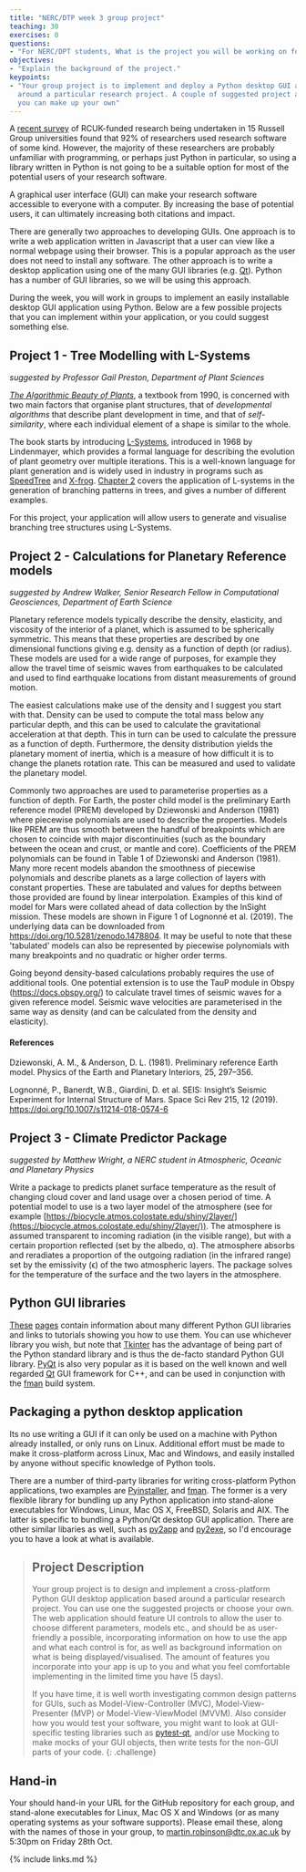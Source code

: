 ```yaml
---
title: "NERC/DTP week 3 group project"
teaching: 30
exercises: 0
questions:
- "For NERC/DPT students, What is the project you will be working on for week 3?"
objectives:
- "Explain the background of the project."
keypoints:
- "Your group project is to implement and deploy a Python desktop GUI application based 
  around a particular research project. A couple of suggested project are provided, or 
  you can make up your own"
---
```


A [recent survey](https://zenodo.org/record/495360#.YV8aDHVKhH5) of RCUK-funded research 
being undertaken in 15 Russell Group universities found that 92% of researchers used 
research software of some kind. However, the majority of these researchers are probably 
unfamiliar with programming, or perhaps just Python in particular, so using a library 
written in Python is not going to be a suitable option for most of the potential users 
of your research software. 

A graphical user interface (GUI) can make your research software accessible to everyone 
with a computer. By increasing the base of potential users, it can ultimately increasing 
both citations and impact.

There are generally two approaches to developing GUIs. One approach is to write a web 
application written in Javascript that a user can view like a normal webpage using their 
browser. This is a popular approach as the user does not need to install any software. 
The other approach is to write a desktop application using one of the many GUI libraries 
(e.g. [Qt](https://www.qt.io/)). Python has a number of GUI libraries, so we will be 
using this approach.

During the week, you will work in groups to implement an easily installable desktop GUI
application using Python. Below are a few possible projects that you can implement 
within your application, or you could suggest something else.

## Project 1 - Tree Modelling with L-Systems

*suggested by Professor Gail Preston, Department of Plant Sciences* 

[*The Algorithmic Beauty of Plants*](http://algorithmicbotany.org/papers/#abop), a 
textbook from 1990, is concerned with two main factors that organise plant structures, 
that of *developmental algorithms* that describe plant development in time, and that of 
*self-similarity*, where each individual element of a shape is similar to the whole. 

The book starts by introducing 
[L-Systems](http://algorithmicbotany.org/papers/abop/abop-ch1.pdf), introduced in 1968 
by Lindenmayer, which provides a formal language for describing the evolution of plant 
geometry over multiple iterations. This is a well-known language for plant generation 
and is widely used in industry in programs such as 
[SpeedTree](https://store.speedtree.com/) and [X-frog](http://xfrog.com/). [Chapter 
2](http://algorithmicbotany.org/papers/abop/abop-ch2.pdf) covers the application of 
L-systems in the generation of branching patterns in trees, and gives a number of 
different examples.

For this project, your application will allow users to generate and visualise branching 
tree structures using L-Systems.

## Project 2 - Calculations for Planetary Reference models

*suggested by Andrew Walker, Senior Research Fellow in Computational Geosciences, 
Department of Earth Science*

Planetary reference models typically describe the density, elasticity, and viscosity of 
the interior of a planet, which is assumed to be spherically symmetric. This means that 
these properties are described by one dimensional functions giving e.g. density as a 
function of depth (or radius). These models are used for a wide range of purposes, for 
example they allow the travel time of seismic waves from earthquakes to be calculated 
and used to find earthquake locations from distant measurements of ground motion.

The easiest calculations make use of the density and I suggest you start with that. Density can be used to compute the total mass below any particular depth, and this can be used to calculate the gravitational acceleration at that depth. This in turn can be used to calculate the pressure as a function of depth. Furthermore, the density distribution yields the planetary moment of inertia, which is a measure of how difficult it is to change the planets rotation rate. This can be measured and used to validate the planetary model.

Commonly two approaches are used to parameterise properties as a function of depth. For Earth, the poster child model is the preliminary Earth reference model (PREM) developed by Dziewonski and Anderson (1981) where piecewise polynomials are used to describe the properties. Models like PREM are thus smooth between the handful of breakpoints which are chosen to coincide with major discontinuities (such as the boundary between the ocean and crust, or mantle and core).  Coefficients of the PREM polynomials can be found in Table 1 of Dziewonski and Anderson (1981). Many more recent models abandon the smoothness of piecewise polynomials and describe planets as a large collection of layers with constant properties. These are tabulated and values for depths between those provided are found by linear interpolation. Examples of this kind of model for Mars were collated ahead of data collection by the InSight mission. These models are shown in Figure 1 of  Lognonné et al. (2019). The underlying data can be downloaded from https://doi.org/10.5281/zenodo.1478804. It may be useful to note that these 'tabulated' models can also be represented by piecewise polynomials with many breakpoints and no quadratic or higher order terms. 

Going beyond density-based calculations probably requires the use of additional tools. One potential extension is to use the TauP module in Obspy (https://docs.obspy.org/) to calculate travel times of seismic waves for a given reference model. Seismic wave velocities are parameterised in the same way as density (and can be calculated from the density and elasticity). 

#### References

Dziewonski, A. M., & Anderson, D. L. (1981). Preliminary reference Earth model. Physics of the Earth and Planetary Interiors, 25, 297–356.

Lognonné, P., Banerdt, W.B., Giardini, D. et al. SEIS: Insight’s Seismic Experiment for Internal Structure of Mars. Space Sci Rev 215, 12 (2019). https://doi.org/10.1007/s11214-018-0574-6

## Project 3 - Climate Predictor Package

*suggested by Matthew Wright, a NERC student in Atmospheric, Oceanic and Planetary 
Physics*

Write a package to predicts planet surface temperature as the result of changing cloud 
cover and land usage over a chosen period of time. A potential model to use is a two 
layer model of the atmosphere (see for example 
[https://biocycle.atmos.colostate.edu/shiny/2layer/](https://biocycle.atmos.colostate.edu/shiny/2layer/)). 
The atmosphere is assumed transparent to incoming radiation (in the visible range), but 
with a certain proportion reflected (set by the albedo, α). The atmosphere absorbs and 
reradiates a proportion of the outgoing radiation (in the infrared range) set by the 
emissivity (ϵ) of the two atmospheric layers. The package solves for the temperature of 
the surface and the two layers in the atmosphere.


## Python GUI libraries

[These](https://dev.to/codesharedot/best-python-framework-for-building-a-desktop-application-and-gui-58n5) 
[pages](https://docs.python-guide.org/scenarios/gui/) contain information about many 
different Python GUI libraries and links to tutorials showing you how to use them. You 
can use whichever library you wish, but note that 
[Tkinter](https://docs.python.org/3/library/tkinter.html) has the advantage of being 
part of the Python standard library and is thus the de-facto standard Python GUI 
library. [PyQt](https://wiki.python.org/moin/PyQt) is also very popular as it is based 
on the well known and well regarded [Qt](https://www.qt.io/) GUI framework for C++, and 
can be used in conjunction with the [fman](https://build-system.fman.io/) build system.

## Packaging a python desktop application

Its no use writing a GUI if it can only be used on a machine with Python already 
installed, or only runs on Linux. Additional effort must be made to make it 
cross-platform across Linux, Mac and Windows, and easily installed by anyone without 
specific knowledge of Python tools.

There are a number of third-party libraries for writing cross-platform Python 
applications, two examples are [Pyinstaller](https://www.pyinstaller.org/), and 
[fman](https://build-system.fman.io/). The former is a very flexible library for 
bundling up any Python application into stand-alone executables for Windows, Linux, Mac 
OS X, FreeBSD, Solaris and AIX. The latter is specific to bundling a Python/Qt desktop 
GUI application. There are other similar libaries as well, such as 
[py2app](https://py2app.readthedocs.io/en/latest/) and [py2exe](http://www.py2exe.org/), 
so I'd encourage you to have a look at what is available.


> ## Project Description
>
> Your group project is to design and implement a cross-platform Python GUI desktop 
> application based around a particular research project. You can use one the suggested 
> projects or choose your own. The web application should feature UI controls to allow 
> the user to choose different parameters, models etc., and should be as user-friendly a 
> possible, incorporating information on how to use the app and what each control is 
> for, as well as background information on what is being displayed/visualised. The 
> amount of 
>features you incorporate into your app is up to you and what you feel comfortable 
>implementing in the limited time you have (5 days). 
>
> If you have time, it is well worth investigating common design patterns for GUIs, such 
> as Model-View-Controller (MVC), Model-View-Presenter (MVP) or Model-View-ViewModel 
> (MVVM). Also consider how you would test your software, you might want to look at 
> GUI-specific testing libraries such as 
[pytest-qt](https://pytest-qt.readthedocs.io/en/latest/intro.html), and/or use Mocking 
to make mocks of your GUI objects, then write tests for the non-GUI parts of your code.
{: .challenge}

## Hand-in

Your should hand-in your URL for the GitHub repository for each group, and stand-alone 
executables for Linux, Mac OS X and Windows (or as many operating systems as your 
software supports). Please email these, along with the names of those in your group, to 
[martin.robinson@dtc.ox.ac.uk](mailto:martin.robinson@dtc.ox.ac.uk) by 5:30pm on Friday 
28th Oct.

{% include links.md %}


